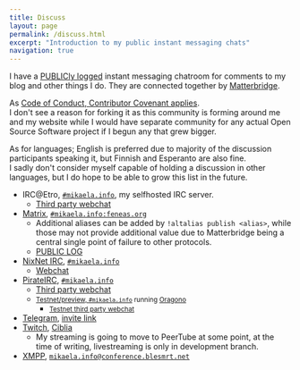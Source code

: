```yaml
---
title: Discuss
layout: page
permalink: /discuss.html
excerpt: "Introduction to my public instant messaging chats"
navigation: true
---
```


I have a [PUBLICly logged](https://view.matrix.org/room/!ZFnQcqwxcebAepncKr:feneas.org/) instant messaging chatroom for comments to my
blog and other things I do. They are connected together by [Matterbridge](https://github.com/42wim/matterbridge/#matterbridge).

As [Code of Conduct, Contributor Covenant applies](https://www.contributor-covenant.org/version/2/0/code_of_conduct/).<br>
I don't see a reason for forking it as this community is forming around me
and my website while I would have separate community for any actual Open
Source Software project if I begun any that grew bigger.

As for languages; English is preferred due to majority of the discussion
participants speaking it, but Finnish and Esperanto are also fine.<br> I sadly
don't consider myself capable of holding a discussion in other languages, but
I do hope to be able to grow this list in the future.

* IRC@Etro, [`#mikaela.info`](ircs://etro.mikaela.info:6697/#mikaela.info),
  my selfhosted IRC server.
  * [Third party webchat](https://kiwiirc.com/nextclient/etro.mikaela.info:+6697/#Mikaela.info)
* [Matrix], [`#mikaela.info:feneas.org`](https://matrix.to/#/#mikaela.info:feneas.org)
  * Additional aliases can be added by `!altalias publish <alias>`, while
    those may not provide additional value due to Matterbridge being a
    central single point of failure to other protocols.
  * [PUBLIC LOG](https://view.matrix.org/room/!ZFnQcqwxcebAepncKr:feneas.org/)
* [NixNet IRC], [`#mikaela.info`](ircs://irc.nixnet.services:6697/#Mikaela.info)
  * [Webchat](https://irc.nixnet.services/?join=%23Mikaela.info)
* [PirateIRC], [`#mikaela.info`](ircs://irc.piraattipuolue.fi:6697/#Mikaela.info)
  * [Third party webchat](https://kiwiirc.com/nextclient/roubaix-fr.pirateirc.net:+6697/#Mikaela.info)
  * <small>[Testnet/preview, `#mikaela.info`](ircs://irc2.piraattipuolue.fi:6697/#Mikaela.info)
    running [Oragono](https://oragono.io/)</small>
    * <small>[Testnet third party webchat](https://kiwiirc.com/nextclient/irc2.piraattipuolue.fi:+6697/#Mikaela.info)</small>
* [Telegram], [invite link](https://t.me/joinchat/Ikv7FkqOeBSzz4odrpxqcg)
* [Twitch], [Ciblia](https://twitch.tv/Ciblia)
  * My streaming is going to move to PeerTube at some point, at the time
    of writing, livestreaming is only in development branch.
* [XMPP], [`mikaela.info@conference.blesmrt.net`](xmpp:mikaela.info@conference.blesmrt.net)

[NixNet IRC]:https://docs.nixnet.services/IRC
[Matrix]:https://matrix.org/
[PirateIRC]:https://pirateirc.net/
[Telegram]:https://telegram.org/
[Twitch]:https://twitch.tv/
[XMPP]:https://xmpp.org/
